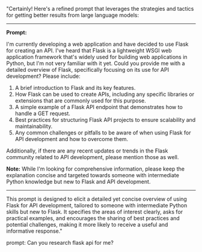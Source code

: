 "Certainly! Here's a refined prompt that leverages the strategies and tactics for getting better results from large language models:

---

**Prompt:**

I'm currently developing a web application and have decided to use Flask for creating an API. I've heard that Flask is a lightweight WSGI web application framework that's widely used for building web applications in Python, but I'm not very familiar with it yet. Could you provide me with a detailed overview of Flask, specifically focusing on its use for API development? Please include:

1. A brief introduction to Flask and its key features.
2. How Flask can be used to create APIs, including any specific libraries or extensions that are commonly used for this purpose.
3. A simple example of a Flask API endpoint that demonstrates how to handle a GET request.
4. Best practices for structuring Flask API projects to ensure scalability and maintainability.
5. Any common challenges or pitfalls to be aware of when using Flask for API development and how to overcome them.

Additionally, if there are any recent updates or trends in the Flask community related to API development, please mention those as well. 

**Note:** While I'm looking for comprehensive information, please keep the explanation concise and targeted towards someone with intermediate Python knowledge but new to Flask and API development.

--- 

This prompt is designed to elicit a detailed yet concise overview of using Flask for API development, tailored to someone with intermediate Python skills but new to Flask. It specifies the areas of interest clearly, asks for practical examples, and encourages the sharing of best practices and potential challenges, making it more likely to receive a useful and informative response."

prompt: Can you research flask api for me?
